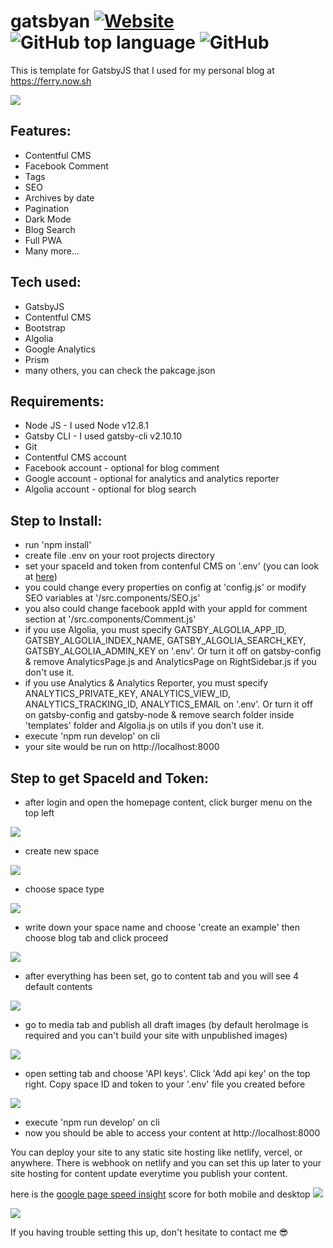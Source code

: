 # gatsbyan [![Website](https://img.shields.io/website?down_color=lightgrey&down_message=offline&style=plastic&up_color=green&up_message=online&url=https%3A%2F%2Fferry.now.sh%2F)](https://ferry.now.sh/) ![GitHub top language](https://img.shields.io/github/languages/top/7sferry/gatsbyan?style=plastic) ![GitHub](https://img.shields.io/github/license/7sferry/gatsbyan?style=plastic) 

This is template for GatsbyJS that I used for my personal blog at https://ferry.now.sh

![](https://github.com/7sferry/Gatsbyan1.0/blob/master/static/example.png?raw=true)

## Features:
- Contentful CMS
- Facebook Comment
- Tags
- SEO
- Archives by date
- Pagination
- Dark Mode
- Blog Search
- Full PWA
- Many more...

## Tech used:
- GatsbyJS
- Contentful CMS
- Bootstrap
- Algolia
- Google Analytics
- Prism
- many others, you can check the pakcage.json

## Requirements:
- Node JS - I used Node v12.8.1
- Gatsby CLI - I used gatsby-cli v2.10.10
- Git
- Contentful CMS account
- Facebook account - optional for blog comment
- Google account - optional for analytics and analytics reporter
- Algolia account - optional for blog search

## Step to Install:
- run 'npm install'
- create file .env on your root projects directory
- set your spaceId and token from contenful CMS on '.env'
  (you can look at [here](https://github.com/7sferry/Gatsbyan1.0#step-to-get-spaceid-and-token))
- you could change every properties on config at 'config.js' or modify SEO variables at '/src.components/SEO.js'
- you also could change facebook appId with your appId for comment section at '/src.components/Comment.js'
- if you use Algolia, you must specify GATSBY_ALGOLIA_APP_ID, GATSBY_ALGOLIA_INDEX_NAME, GATSBY_ALGOLIA_SEARCH_KEY, GATSBY_ALGOLIA_ADMIN_KEY on '.env'. Or  turn it off on gatsby-config & remove AnalyticsPage.js and AnalyticsPage on RightSidebar.js if you don't use it.
- if you use Analytics & Analytics Reporter, you must specify ANALYTICS_PRIVATE_KEY, ANALYTICS_VIEW_ID, ANALYTICS_TRACKING_ID, ANALYTICS_EMAIL on '.env'. Or turn it off on gatsby-config and gatsby-node & remove search folder inside 'templates' folder and Algolia.js on utils if you don't use it.
- execute 'npm run develop' on cli
- your site would be run on http://localhost:8000

## Step to get SpaceId and Token:
- after login and open the homepage content, click burger menu on the top left

![](https://github.com/7sferry/Gatsbyan1.0/blob/master/static/click%20burger%20menu.jpg?raw=true)
- create new space

![](https://github.com/7sferry/Gatsbyan1.0/blob/master/static/2.%20create%20space.jpg?raw=true)
- choose space type

![](https://github.com/7sferry/Gatsbyan1.0/blob/master/static/3.%20choose%20space%20type.jpg?raw=true)
- write down your space name and choose 'create an example' then choose blog tab and click proceed

![](https://github.com/7sferry/Gatsbyan1.0/blob/master/static/4.%20write%20down%20your%20space%20name%20and%20choose%20create%20an%20example%20and%20choose%20blog.jpg?raw=true)

- after everything has been set, go to content tab and you will see 4 default contents

![](https://github.com/7sferry/Gatsbyan1.0/blob/master/static/5.%20go%20to%20content%20tab%20and%20there%20shoulde%20be%204%20default%20contents.png?raw=true)
- go to media tab and publish all draft images (by default heroImage is required and you can't build your site with
  unpublished images)

![](https://github.com/7sferry/Gatsbyan1.0/blob/master/static/6.%20go%20to%20media%20tab%20and%20publish%20all%20images.png?raw=true)
- open setting tab and choose 'API keys'. Click 'Add api key' on the top right. Copy space ID and token to your '.env'
  file you created before

![](https://github.com/7sferry/Gatsbyan1.0/blob/master/static/7.%20open%20setting%20and%20add%20api%20key%20copy-paste%20spaceid%20and%20token%20to%20env.jpg?raw=true)

- execute 'npm run develop' on cli
- now you should be able to access your content at http://localhost:8000


You can deploy your site to any static site hosting like netlify, vercel, or anywhere. There is webhook on netlify
and you can set this up later to your site hosting for content update everytime you publish your content.

here is the [google page speed insight](https://developers.google.com/speed/pagespeed/insights/) score for both mobile and desktop
![](https://github.com/7sferry/Gatsbyan1.0/blob/master/static/mobile.png?raw=true)

![](https://github.com/7sferry/Gatsbyan1.0/blob/master/static/desktop.png?raw=true)

If you having trouble setting this up, don't hesitate to contact me 😎

